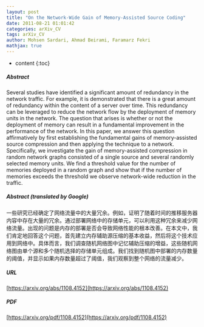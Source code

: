 ```yaml
---
layout: post
title: "On the Network-Wide Gain of Memory-Assisted Source Coding"
date: 2011-08-21 01:01:42
categories: arXiv_CV
tags: arXiv_CV
author: Mohsen Sardari, Ahmad Beirami, Faramarz Fekri
mathjax: true
---
```


* content
{:toc}

##### Abstract
Several studies have identified a significant amount of redundancy in the network traffic. For example, it is demonstrated that there is a great amount of redundancy within the content of a server over time. This redundancy can be leveraged to reduce the network flow by the deployment of memory units in the network. The question that arises is whether or not the deployment of memory can result in a fundamental improvement in the performance of the network. In this paper, we answer this question affirmatively by first establishing the fundamental gains of memory-assisted source compression and then applying the technique to a network. Specifically, we investigate the gain of memory-assisted compression in random network graphs consisted of a single source and several randomly selected memory units. We find a threshold value for the number of memories deployed in a random graph and show that if the number of memories exceeds the threshold we observe network-wide reduction in the traffic.

##### Abstract (translated by Google)
一些研究已经确定了网络流量中的大量冗余。例如，证明了随着时间的推移服务器内容中存在大量的冗余。通过部署网络中的存储单元，可以利用这种冗余来减少网络流量。出现的问题是内存的部署是否会导致网络性能的根本改善。在本文中，我们肯定地回答这个问题，首先建立内存辅助源压缩的基本收益，然后将这个技术应用到网络中。具体而言，我们调查随机网络图中记忆辅助压缩的增益，这些随机网络图由单个源和多个随机选择的存储单元组成。我们找到随机图中部署的内存数量的阈值，并显示如果内存数量超过了阈值，我们观察到整个网络的流量减少。

##### URL
[https://arxiv.org/abs/1108.4152](https://arxiv.org/abs/1108.4152)

##### PDF
[https://arxiv.org/pdf/1108.4152](https://arxiv.org/pdf/1108.4152)

